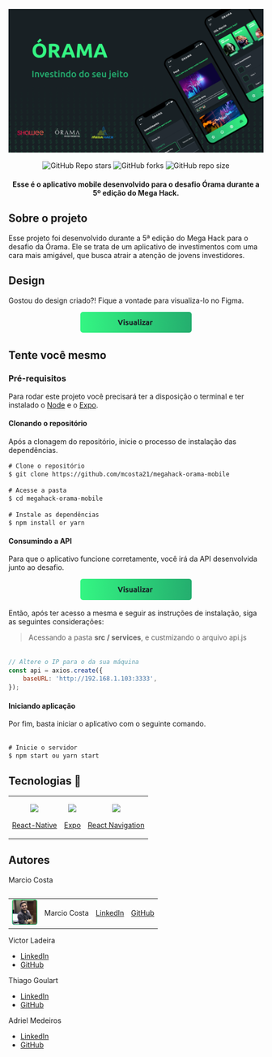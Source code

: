 <p align="center">
<img src="https://github.com/mcosta21/megahack-orama-mobile/blob/main/docs/banner.png?raw=true" />
</p>

<p align="center">
  <a>
      <img alt="GitHub Repo stars" src="https://img.shields.io/github/stars/mcosta21/megahack-orama-mobile?style=social" >
  </a>
  <a>
      <img alt="GitHub forks" src="https://img.shields.io/github/forks/mcosta21/megahack-orama-mobile?style=social" >
  </a>
  <a>
      <img alt="GitHub repo size"  src="https://img.shields.io/github/repo-size/mcosta21/megahack-orama-mobile"/>
  </a>

</p>

<h4 align="center">Esse é o aplicativo mobile desenvolvido para o desafio Órama durante a 5º edição do Mega Hack.</h4>

<h2></h2>

## Sobre o projeto

Esse projeto foi desenvolvido durante a 5ª edição do Mega Hack para o desafio da Órama. Ele se trata de um aplicativo de investimentos com uma cara mais amigável, que busca atrair a atenção de jovens investidores.

## Design

Gostou do design criado?! Fique a vontade para visualiza-lo no Figma.

<p align="center">
<a href="https://github.com/mcosta21/megahack-orama-server">
      <img alt="Server" width="220"  src="https://github.com/mcosta21/megahack-orama-mobile/blob/main/docs/button-entrar.png?raw=true"/>
</a>
</p>

## Tente você mesmo

### Pré-requisitos
Para rodar este projeto você precisará ter a disposição o terminal e ter instalado o [Node](https://nodejs.org/en/) e o [Expo](https://docs.expo.io).

#### Clonando o repositório

Após a clonagem do repositório, inicie o processo de instalação das dependências.

```
# Clone o repositório
$ git clone https://github.com/mcosta21/megahack-orama-mobile

# Acesse a pasta
$ cd megahack-orama-mobile

# Instale as dependências
$ npm install or yarn

```

#### Consumindo a API

Para que o aplicativo funcione corretamente, você irá da API desenvolvida junto ao desafio. 

<p align="center">
<a href="https://github.com/mcosta21/megahack-orama-server">
      <img alt="Server" width="220"  src="https://github.com/mcosta21/megahack-orama-mobile/blob/main/docs/button-entrar.png?raw=true"/>
</a>
</p>

Então, após ter acesso a mesma e seguir as instruções de instalação, siga as seguintes considerações:

> Acessando a pasta **src / services**, e custmizando o arquivo api.js

```javascript

// Altere o IP para o da sua máquina
const api = axios.create({
    baseURL: 'http://192.168.1.103:3333',
});
```

#### Iniciando aplicação

Por fim, basta iniciar o aplicativo com o seguinte comando.

```

# Inicie o servidor
$ npm start ou yarn start
```

## Tecnologias  🤖




<table style="width: 100% !important">
  <tr></tr>
  <td align="center">
  <p></p>
    <a href="https://reactnative.dev">
    <img src="https://cdn.auth0.com/blog/react-js/react.png" width="45"/>
    <p>React-Native</p>
    </a>
  </td>
  
  <td align="center">
   <p></p>
    <a href="https://expo.io">
    <img src="https://docs.expo.io/static/images/header/sdk.svg" width="50"/>
    <p>Expo</p>
    </a>
  </td>
  
  <td align="center">
   <p></p>
    <a href="https://reactnavigation.org">
    <img src="https://reactnavigation.org/img/spiro.svg" width="48"/>
    <p>React Navigation</p>
    </a>
  </td>
<table>

## Autores

Marcio Costa 

<table>
  <tr>
  <td>
  <a href="https://github.com/mcosta21/megahack-orama-server">
      <img alt="Server" width="50"  src="https://github.com/mcosta21/megahack-orama-mobile/blob/main/docs/image%202.png?raw=true"/>
</a>
  </td>
  <td>
  Marcio Costa
  </td>
  <td>
  <a href="https://www.linkedin.com/in/marcio-costa-03131a149/">LinkedIn</a>
  </td>
  <td>
  <a href="https://github.com/mcosta21">GitHub</a>
  </td>
  </tr>
</table>





Victor Ladeira 
- [LinkedIn](https://linkedin.com/in/ladeira1/)
- [GitHub](https://github.com/ladeira1)

Thiago Goulart
- [LinkedIn](https://www.linkedin.com/in/othiagogoulart/)
- [GitHub](https://github.com/thiagogoulart95)

Adriel Medeiros 
- [LinkedIn](https://www.linkedin.com/in/adriel-medeiros-a69b03128/)
- [GitHub](https://github.com/Adriel2105)
